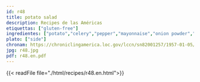 ```yaml
---
id: r48
title: potato salad
description: Recipes de las Américas
etiquettas: ["gluten-free"]
ingredientes: ["potato","celery","pepper","mayonnaise","onion powder","garlic powder","pepper","lettuce","egg","sausage","tomato dressing"]
plato: ["side"]
chronam: https://chroniclingamerica.loc.gov/lccn/sn82001257/1957-01-05/ed-1/seq-5/
jpg: r48.jpg
pdf: r48.en.pdf
---
```


{{< readFile file="./html/recipes/r48.en.html">}}